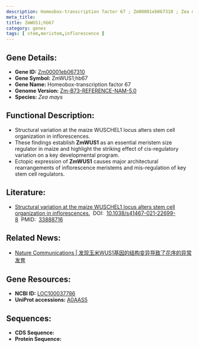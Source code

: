 ```yaml
---
description: Homeobox-transcription factor 67 ; Zm00001eb067310 ; Zea mays
meta_title:
title: ZmWUS1;hb67
category: genes
tags: [ stem,meristem,inflorescence ]
---
```


## Gene Details:
- **Gene ID:**	[Zm00001eb067310](https://www.maizegdb.org/gene_center/gene/Zm00001eb067310)
- **Gene Symbol:** ZmWUS1;hb67
- **Gene Name:** Homeobox-transcription factor 67
- **Genome Version:** [Zm-B73-REFERENCE-NAM-5.0](https://www.maizegdb.org/genome/assembly/Zm-B73-REFERENCE-NAM-5.0)
- **Species:** *Zea mays*

## Functional Description:
   - Structural variation at the maize WUSCHEL1 locus alters stem cell organization in inflorescences.
   - These findings establish **ZmWUS1** as an essential meristem size regulator in maize and highlight the striking effect of cis-regulatory variation on a key developmental program.
   - Ectopic expression of **ZmWUS1** causes major architectural rearrangements of inflorescence meristems and mis-regulation of key stem cell regulators.

## Literature:
   - [Structural variation at the maize WUSCHEL1 locus alters stem cell organization in inflorescences.]( https://www.nature.com/articles/s41467-021-22699-8)&nbsp;&nbsp;DOI:&nbsp;&nbsp;[10.1038/s41467-021-22699-8](https://www.nature.com/articles/s41467-021-22699-8)&nbsp;&nbsp;PMID:&nbsp;&nbsp;[33888716](https://pubmed.ncbi.nlm.nih.gov/33888716/)

## Related News:
   - [Nature Communications | 发现玉米WUS1基因的结构变异导致了花序的异常发育](https://mp.weixin.qq.com/s?__biz=Mzg3MDEwNDEyMg==&mid=2247508973&idx=2&sn=04fe85069851d30c77174d0227960e47&chksm=ce900eb8f9e787aeb4d304ab1c98982f9d5e2ccb549897829cf0e7d3e515dc6b5c5dfcfaf3aa&scene=27#wechat_redirect)

## Gene Resources:
- **NCBI ID:** [LOC100037786](https://www.ncbi.nlm.nih.gov/gene/?term=LOC100037786)
- **UniProt accessions:** [A0AAS5](https://www.uniprot.org/uniprotkb/A0AAS5/entry)

## Sequences:
- **CDS Sequence:**
- **Protein Sequence:**

